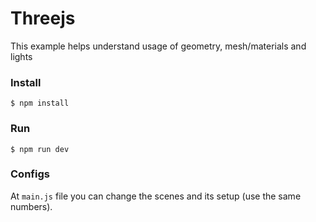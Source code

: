 # Threejs

This example helps understand usage of geometry, mesh/materials and lights

### Install

```
$ npm install
```


### Run

```
$ npm run dev
```

### Configs

At `main.js` file you can change the scenes and its setup (use the same numbers).